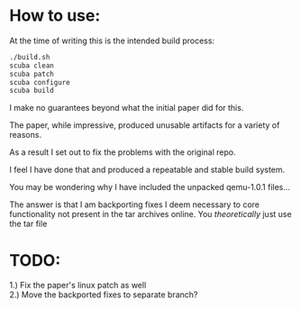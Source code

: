 # How to use:

At the time of writing this is the intended build process:

```bash
./build.sh
scuba clean
scuba patch
scuba configure
scuba build
```

I make no guarantees beyond what the initial paper did for this.

The paper, while impressive, produced unusable artifacts for a variety of reasons.

As a result I set out to fix the problems with the original repo.

I feel I have done that and produced a repeatable and stable build system.

You may be wondering why I have included the unpacked qemu-1.0.1 files...

The answer is that I am backporting fixes I deem necessary to core functionality
not present in the tar archives online. You *theoretically* just use the tar file

# TODO:
1.) Fix the paper's linux patch as well  
2.) Move the backported fixes to separate branch?  
